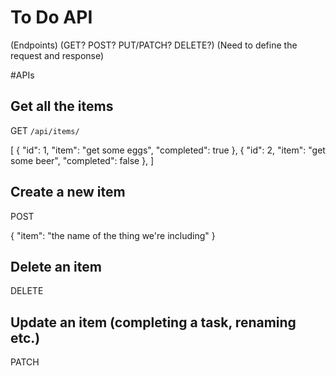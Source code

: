 # To Do API
<!-- 
Create
Read
Update
Delete -->

(Endpoints)
(GET? POST? PUT/PATCH? DELETE?)
(Need to define the request and response)

#APIs

## Get all the items

GET `/api/items/`

[
    {
        "id": 1,
        "item": "get some eggs",
        "completed": true
    },
    {
        "id": 2,
        "item": "get some beer",
        "completed": false
    },
]

## Create a new item

POST

{
    "item": "the name of the thing we're including"
}

## Delete an item

DELETE

## Update an item (completing a task, renaming etc.)

PATCH